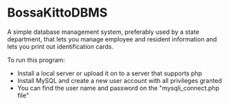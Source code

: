 # BossaKittoDBMS
A simple database management system, preferably used by a state department, that lets you manage employee and resident information and lets you print out identification cards.

To run this program:
  - Install a local server or upload it on to a server that supports php
  - Install MySQL and create a new user account with all privileges granted
  - You can find the user name and password on the "mysqli_connect.php file"
